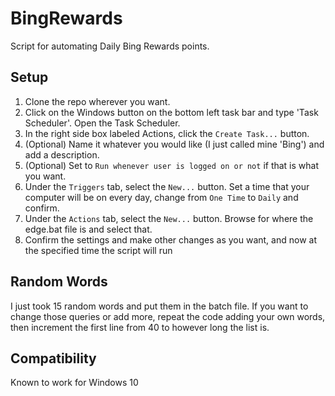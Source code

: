 # BingRewards
Script for automating Daily Bing Rewards points.

## Setup
1. Clone the repo wherever you want.
2. Click on the Windows button on the bottom left task bar and type 'Task Scheduler'. Open the Task Scheduler.
3. In the right side box labeled Actions, click the `Create Task...` button.
4. (Optional) Name it whatever you would like (I just called mine 'Bing') and add a description.
5. (Optional) Set to `Run whenever user is logged on or not` if that is what you want.
6. Under the `Triggers` tab, select the `New...` button. Set a time that your computer will be on every day, change from `One Time` to `Daily` and confirm.
7. Under the `Actions` tab, select the `New...` button. Browse for where the edge.bat file is and select that.
8. Confirm the settings and make other changes as you want, and now at the specified time the script will run

## Random Words
I just took 15 random words and put them in the batch file. If you want to change those queries or add more, repeat the code adding your own words, then increment the first line from 40 to however long the list is.

## Compatibility
Known to work for Windows 10
